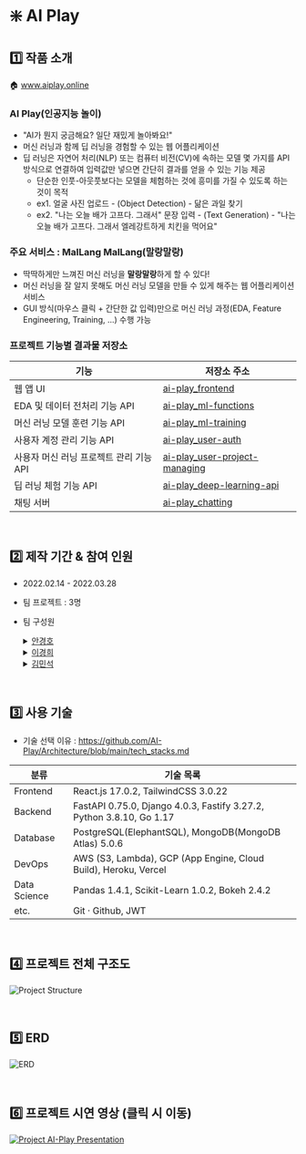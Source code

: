 # ❇️ AI Play

## 1️⃣ 작품 소개

<!-- ![Architecture Overview](https://user-images.githubusercontent.com/73585246/152648288-f4d44660-86f2-4e24-8b6d-76ea7c31d76f.png) -->

🏠 www.aiplay.online

### AI Play(인공지능 놀이)

- "AI가 뭔지 궁금해요? 일단 재밌게 놀아봐요!"
- 머신 러닝과 함께 딥 러닝을 경험할 수 있는 웹 어플리케이션
- 딥 러닝은 자연어 처리(NLP) 또는 컴퓨터 비전(CV)에 속하는 모델 몇 가지를 API 방식으로 연결하여 입력값만 넣으면 간단히 결과를 얻을 수 있는 기능 제공
  - 단순한 인풋-아웃풋보다는 모델을 체험하는 것에 흥미를 가질 수 있도록 하는 것이 목적
  - ex1. 얼굴 사진 업로드 - (Object Detection) - 닮은 과일 찾기
  - ex2. "나는 오늘 배가 고프다. 그래서" 문장 입력 - (Text Generation) - "나는 오늘 배가 고프다. 그래서 엘레강트하게 치킨을 먹어요"

### 주요 서비스 : MalLang MalLang(말랑말랑)

- 딱딱하게만 느껴진 머신 러닝을 **말랑말랑**하게 할 수 있다!
- 머신 러닝을 잘 알지 못해도 머신 러닝 모델을 만들 수 있게 해주는 웹 어플리케이션 서비스
- GUI 방식(마우스 클릭 + 간단한 값 입력)만으로 머신 러닝 과정(EDA, Feature Engineering, Training, ...) 수행 가능

### 프로젝트 기능별 결과물 저장소

| 기능                                    | 저장소 주소                                                                               |
| --------------------------------------- | ----------------------------------------------------------------------------------------- |
| 웹 앱 UI                                | [ai-play_frontend](https://github.com/seahahn/ai-play_frontend)                           |
| EDA 및 데이터 전처리 기능 API           | [ai-play_ml-functions](https://github.com/seahahn/ai-play_ml-functions)                   |
| 머신 러닝 모델 훈련 기능 API            | [ai-play_ml-training](https://github.com/seahahn/ai-play_ml-training)                     |
| 사용자 계정 관리 기능 API               | [ai-play_user-auth](https://github.com/seahahn/ai-play_user-auth)                         |
| 사용자 머신 러닝 프로젝트 관리 기능 API | [ai-play_user-project-managing](https://github.com/seahahn/ai-play_user-project-managing) |
| 딥 러닝 체험 기능 API                   | [ai-play_deep-learning-api](https://github.com/seahahn/ai-play_deep-learning-api)         |
| 채팅 서버                               | [ai-play_chatting](https://github.com/seahahn/ai-play_chatting)                           |

<br/>

## 2️⃣ 제작 기간 & 참여 인원

- 2022.02.14 - 2022.03.28
- 팀 프로젝트 : 3명
- 팀 구성원
  <details>
    <summary><a href="https://github.com/seahahn">안경호</a></summary>

  - 팀장, 기획 & 개발 총괄
    - 프로젝트 아이디어 제안 및 기획, 설계
    - 프로젝트에 사용할 기술 선택
    - Github Issues와 Project Kanban Board를 이용한 팀의 일정 및 할 일 관리 주도
    - 팀 구성원이 올린 Github Pull Request의 Code Review 수행
    - 프로젝트 내용 문서화
  - 프론트앤드(웹 앱 UI 및 기능) 전체 개발
  - 백앤드 개발 - 사용자 계정 관련 API(회원가입, 로그인 등) 서버 구현 및 리팩토링 - 사용자의 머신 러닝 프로젝트 관리 API 서버 구현 및 배포 - 딥 러닝 체험용 모델 API 서버 구현 및 배포
  </details>
  <details>
    <summary><a href="https://github.com/KayyoungHL">이경희</a></summary>

  - 머신 러닝 기능 관련 API 개발 담당
  - 머신 러닝 API 서버(ML-Funcs, ML-Train) 전체 구현
  - 채팅 서버 구현
  </details>
  <details>
    <summary><a href="https://github.com/Library-of-jade">김민석</a></summary>

  - 데이터 시각화 기능 구현
  - 사용자 계정 관련 API(회원가입, 로그인 등) 서버 구현
  - 머신 러닝 및 사용자 계정 관련 API 서버 배포
  - 데이터베이스 모델 설계 및 구현
  </details>

<br/>

## 3️⃣ 사용 기술

- 기술 선택 이유 : https://github.com/AI-Play/Architecture/blob/main/tech_stacks.md

| 분류         | 기술 목록                                                            |
| ------------ | -------------------------------------------------------------------- |
| Frontend     | React.js 17.0.2, TailwindCSS 3.0.22                                  |
| Backend      | FastAPI 0.75.0, Django 4.0.3, Fastify 3.27.2, Python 3.8.10, Go 1.17 |
| Database     | PostgreSQL(ElephantSQL), MongoDB(MongoDB Atlas) 5.0.6                |
| DevOps       | AWS (S3, Lambda), GCP (App Engine, Cloud Build), Heroku, Vercel      |
| Data Science | Pandas 1.4.1, Scikit-Learn 1.0.2, Bokeh 2.4.2                        |
| etc.         | Git · Github, JWT                                                    |

<br/>

## 4️⃣ 프로젝트 전체 구조도

![Project Structure](https://user-images.githubusercontent.com/73585246/162391560-59af981e-2634-40ad-aab8-fd4141c46401.png)

<br/>

## 5️⃣ ERD

![ERD](https://user-images.githubusercontent.com/73585246/162384496-4ea3963b-e87d-4fed-9468-33c2afca07ad.png)

<br/>

## 6️⃣ 프로젝트 시연 영상 (클릭 시 이동)

[![Project AI-Play Presentation](https://user-images.githubusercontent.com/73585246/162387097-fadcab28-3555-4a27-9dc1-3964d140105c.png)](https://youtu.be/eAUlGmGqqqc)
